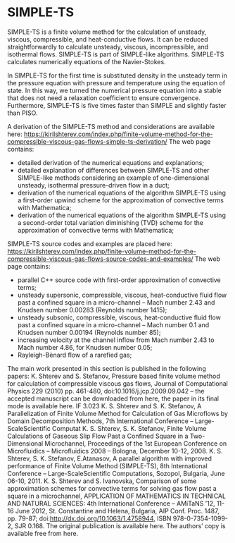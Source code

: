 # SIMPLE-TS
SIMPLE-TS is a finite volume method for the calculation of unsteady, viscous, compressible, and heat-conductive flows.
It can be reduced straightforwardly to calculate unsteady, viscous, incompressible, and isothermal flows.
SIMPLE-TS is part of SIMPLE-like algorithms. SIMPLE-TS calculates numerically equations of the Navier-Stokes.

In SIMPLE-TS for the first time is substituted density in the unsteady term in the pressure equation with pressure
and temperature using the equation of state. In this way, we turned the numerical pressure equation into a stable
that does not need a relaxation coefficient to ensure convergence.
Furthermore, SIMPLE-TS is five times faster than SIMPLE and slightly faster than PISO.

A derivation of the SIMPLE-TS method and considerations are available here: https://kirilshterev.com/index.php/finite-volume-method-for-the-compressible-viscous-gas-flows-simple-ts-derivation/
The web page contains:
 - detailed derivation of the numerical equations and explanations;
 - detailed explanation of differences between SIMPLE-TS and other SIMPLE-like methods considering an example of one-dimensional unsteady, isothermal pressure-driven flow in a duct;
 - derivation of the numerical equations of the algorithm SIMPLE-TS using a first-order upwind scheme for the approximation of convective terms with Mathematica;
 - derivation of the numerical equations of the algorithm SIMPLE-TS using a second-order total variation diminishing (TVD) scheme for the approximation of convective terms with Mathematica;

SIMPLE-TS source codes and examples are placed here: https://kirilshterev.com/index.php/finite-volume-method-for-the-compressible-viscous-gas-flows-source-codes-and-examples/
The web page contains:
 - parallel C++ source code with first-order approximation of convective terms;
 - unsteady supersonic, compressible, viscous, heat-conductive fluid flow past a confined square in a micro-channel – Mach number 2.43 and Knudsen number 0.00283 (Reynolds number 1415);
 - unsteady subsonic, compressible, viscous, heat-conductive fluid flow past a confined square in a micro-channel – Mach number 0.1 and Knudsen number 0.00194 (Reynolds number 85);
 - increasing velocity at the channel inflow from Mach number 2.43 to Mach number 4.86, for Knudsen number 0.05;
 - Rayleigh-Bènard flow of a rarefied gas;

The main work presented in this section is published in the following papers:
    K. Shterev and S. Stefanov, Pressure based finite volume method for calculation of compressible viscous gas flows, Journal of Computational Physics 229 (2010) pp. 461-480,  doi:10.1016/j.jcp.2009.09.042 – the accepted manuscript can be downloaded from here, the paper in its final mode is available here. IF 3.023
    K. S. Shterev and S. K. Stefanov, A Parallelization of Finite Volume Method for Calculation of Gas Microflows by Domain Decomposition Methods, 7th International Conference – Large-ScaleScientific Computat
    K. S. Shterev, S. K. Stefanov, Finite Volume Calculations of Gaseous Slip Flow Past a Confined Square in a Two-Dimensional Microchannel, Proceedings of the 1st European Conference on Microfluidics – Microfluidics 2008 – Bologna, December 10-12, 2008.
    K. S. Shterev, S. K. Stefanov, E.Atanasov, A parallel algorithm with improved performance of Finite Volume Method (SIMPLE-TS), 8th International Conference – Large-ScaleScientific Computations, Sozopol, Bulgaria, June 06-10, 2011.
    K. S. Shterev and S. Ivanovska, Comparison of some approximation schemes for convective terms for solving gas flow past a square in a microchannel, APPLICATION OF MATHEMATICS IN TECHNICAL AND NATURAL SCIENCES: 4th International Conference – AMiTaNS ’12, 11-16 June 2012, St. Constantine and Helena, Bulgaria, AIP Conf. Proc. 1487, pp. 79-87; doi:http://dx.doi.org/10.1063/1.4758944, ISBN 978-0-7354-1099-2, SJR 0.168. The original publication is available here. The authors’ copy is available free from here.

